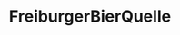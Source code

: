 ---
title: "FreiburgerBierQuelle"
url: /freiburg-im-breisgau/freiburgerbierquelle/
shop: Getränke
---